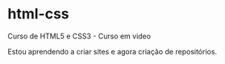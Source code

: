 # html-css
 Curso de HTML5 e CSS3 - Curso em video 

Estou aprendendo a criar sites e agora criação de repositórios.